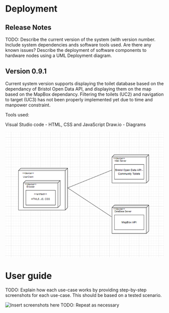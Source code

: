 # Deployment

## Release Notes
TODO: Describe the current version of the system (with version number. Include system dependencies ands software tools used.
Are there any known issues? 
Describe the deployment of software components to hardware nodes using a UML Deployment diagram.


## Version 0.9.1

Current system version supports displaying the toilet database based on the dependancy of Bristol Open Data API, and displaying them on the map based on the MapBox dependancy. Filtering the toilets (UC2) and navigation to target (UC3) has not been properly implemented yet due to time and manpower constraint.

Tools used: 

Visual Studio code - HTML, CSS and JavaScript
Draw.io - Diagrams


![Insert Deployment diagram here](https://github.com/szyma28/szyma28.github.io/blob/3ce9a3fb54c4d45f5898ee01b9ed133bd9aecda2/docs/Images/UML%20DEPLOYMENT.png)

# User guide
TODO: Explain how each use-case works by providing step-by-step screenshots for each use-case. This should be based on a tested scenario.

![Insert screenshots here](images/screenshot.png)
TODO: Repeat as necessary
